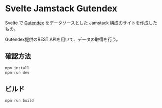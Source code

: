 # Svelte Jamstack Gutendex

Svelte で [Gutendex](https://gutendex.com/) をデータソースとした Jamstack 構成のサイトを作成したもの。

Gutendex提供のREST APIを用いて、データの取得を行う。

## 確認方法

```bash
npm install
npm run dev
```

## ビルド

```bash
npm run build
```
